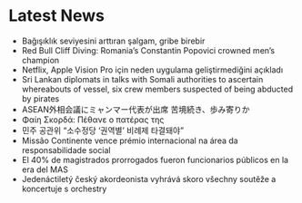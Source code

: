 # Latest News
-  Bağışıklık seviyesini arttıran şalgam, gribe birebir
-  Red Bull Cliff Diving: Romania’s Constantin Popovici crowned men’s champion
-  Netflix, Apple Vision Pro için neden uygulama geliştirmediğini açıkladı
-  Sri Lankan diplomats in talks with Somali authorities to ascertain whereabouts of vessel, six crew members suspected of being abducted by pirates
-  ASEAN外相会議にミャンマー代表が出席 苦境続き、歩み寄りか
-  Φαίη Σκορδά: Πέθανε ο πατέρας της
-  민주 공관위 “소수정당 ‘권역별’ 비례제 타결돼야”
-  Missão Continente vence prémio internacional na área da responsabilidade social
-  El 40% de magistrados prorrogados fueron funcionarios públicos en la era del MAS
-  Jedenáctiletý český akordeonista vyhrává skoro všechny soutěže a koncertuje s orchestry
